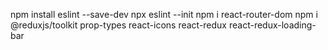 npm install eslint --save-dev
npx eslint --init
npm i react-router-dom
npm i @reduxjs/toolkit prop-types react-icons react-redux react-redux-loading-bar